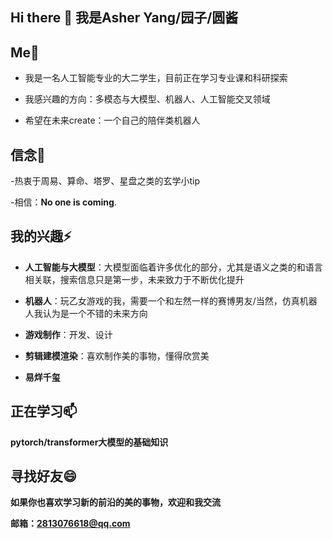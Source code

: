 ## Hi there 👋 我是Asher Yang/园子/圆酱
## Me🔭
- 我是一名人工智能专业的大二学生，目前正在学习专业课和科研探索
  
- 我感兴趣的方向：多模态与大模型、机器人、人工智能交叉领域
  
- 希望在未来create：一个自己的陪伴类机器人
  
## 信念🌱
-热衷于周易、算命、塔罗、星盘之类的玄学小tip

-相信：**No one is coming**. 

## 我的兴趣⚡
- **人工智能与大模型**：大模型面临着许多优化的部分，尤其是语义之类的和语言相关联，搜索信息只是第一步，未来致力于不断优化提升

- **机器人**：玩乙女游戏的我，需要一个和左然一样的赛博男友/当然，仿真机器人我认为是一个不错的未来方向

- **游戏制作**：开发、设计

- **剪辑建模渲染**：喜欢制作美的事物，懂得欣赏美

- **易烊千玺**

## 正在学习📫
**pytorch/transformer大模型的基础知识**

## 寻找好友😄
**如果你也喜欢学习新的前沿的美的事物，欢迎和我交流**

**邮箱：2813076618@qq.com**






<!--
**Ashers-yfy/Ashers-yfy** is a ✨ _special_ ✨ repository because its `README.md` (this file) appears on your GitHub profile.


- 
-  I’m currently learning python/llm/lvlm
- 👯 I’m looking to collaborate on ...
- 🤔 I’m looking for help with ...
-  Ask me about ...
-  How to reach me: ...
-  Pronouns: ...
-  Fun fact: ...
-->
